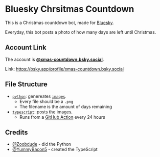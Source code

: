 # Bluesky Chrsitmas Countdown

This is a Christmas countdown bot, made for [Bluesky](https://bsky.app).

Everyday, this bot posts a photo of how many days are left until Christmas.

## Account Link

The account is **[@xmas-countdown.bsky.social](https://bsky.app/profile/xmas-countdown.bsky.social)**.

Link: https://bsky.app/profile/xmas-countdown.bsky.social

## File Structure

- [`python`](https://github.com/Zoobdude/bluesky-chrsitmas-countdown/tree/main/python): genereates [`images`](https://github.com/Zoobdude/bluesky-chrsitmas-countdown/tree/main/images).
  - Every file should be a `.png`
  - The filename is the amount of days remaining
- [`typescript`](https://github.com/Zoobdude/bluesky-chrsitmas-countdown/tree/main/typescript): posts the images.
  - Runs from a [GitHub Action](https://github.com/Zoobdude/bluesky-chrsitmas-countdown/blob/main/.github/workflows/main.yml) every 24 hours

## Credits

- [@Zoobdude](https://github.com/Zoobdude) - did the Python
- [@YummyBacon5](https://github.com/YummyBacon5) - created the TypeScript
